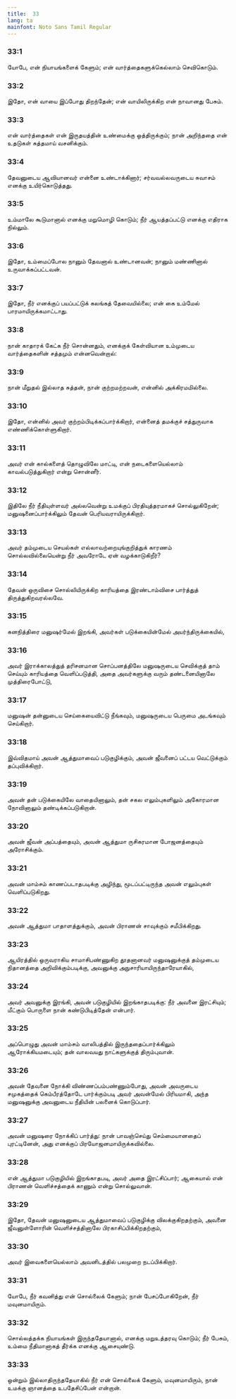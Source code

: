 ```yaml
---
title:  33
lang: ta
mainfont: Noto Sans Tamil Regular
---
```


###  33:1

யோபே, என் நியாயங்களைக் கேளும்; என் வார்த்தைகளுக்கெல்லாம் செவிகொடும்.

###  33:2

இதோ, என் வாயை இப்போது திறந்தேன்; என் வாயிலிருக்கிற என் நாவானது பேசும்.

###  33:3

என் வார்த்தைகள் என் இருதயத்தின் உண்மைக்கு ஒத்திருக்கும்; நான் அறிந்ததை என் உதடுகள் சுத்தமாய் வசனிக்கும்.

###  33:4

தேவனுடைய ஆவியானவர் என்னை உண்டாக்கினார்; சர்வவல்லவருடைய சுவாசம் எனக்கு உயிர்கொடுத்தது.

###  33:5

உம்மாலே கூடுமானால் எனக்கு மறுமொழி கொடும்; நீர் ஆயத்தப்பட்டு எனக்கு எதிராக நில்லும்.

###  33:6

இதோ, உம்மைப்போல நானும் தேவனால் உண்டானவன்; நானும் மண்ணினால் உருவாக்கப்பட்டவன்.

###  33:7

இதோ, நீர் எனக்குப் பயப்பட்டுக் கலங்கத் தேவையில்லை; என் கை உம்மேல் பாரமாயிருக்கமாட்டாது.

###  33:8

நான் காதாரக் கேட்க நீர் சொன்னதும், எனக்குக் கேள்வியான உம்முடைய வார்த்தைகளின் சத்தமும் என்னவென்றால்:

###  33:9

நான் மீறுதல் இல்லாத சுத்தன், நான் குற்றமற்றவன், என்னில் அக்கிரமமில்லை.

###  33:10

இதோ, என்னில் அவர் குற்றம்பிடிக்கப்பார்க்கிறார், என்னைத் தமக்குச் சத்துருவாக எண்ணிக்கொள்ளுகிறார்.

###  33:11

அவர் என் கால்களைத் தொழுவிலே மாட்டி, என் நடைகளையெல்லாம் காவல்படுத்துகிறார் என்று சொன்னீர்.

###  33:12

இதிலே நீர் நீதியுள்ளவர் அல்லவென்று உமக்குப் பிரதியுத்தரமாகச் சொல்லுகிறேன்; மனுஷனைப்பார்க்கிலும் தேவன் பெரியவராயிருக்கிறார்.

###  33:13

அவர் தம்முடைய செயல்கள் எல்லாவற்றையுங்குறித்துக் காரணம் சொல்லவில்லையென்று நீர் அவரோடே ஏன் வழக்காடுகிறீர்?

###  33:14

தேவன் ஒருவிசை சொல்லியிருக்கிற காரியத்தை இரண்டாம்விசை பார்த்துத் திருத்துகிறவரல்லவே.

###  33:15

கனநித்திரை மனுஷர்மேல் இறங்கி, அவர்கள் படுக்கையின்மேல் அயர்ந்திருக்கையில்,

###  33:16

அவர் இராக்காலத்துத் தரிசனமான சொப்பனத்திலே மனுஷருடைய செவிக்குத் தாம் செய்யும் காரியத்தை வெளிப்படுத்தி, அதை அவர்களுக்கு வரும் தண்டனையினாலே முத்திரைபோட்டு,

###  33:17

மனுஷன் தன்னுடைய செய்கையைவிட்டு நீங்கவும், மனுஷருடைய பெருமை அடங்கவும் செய்கிறார்.

###  33:18

இவ்விதமாய் அவன் ஆத்துமாவைப் படுகுழிக்கும், அவன் ஜீவனைப் பட்டய வெட்டுக்கும் தப்புவிக்கிறார்.

###  33:19

அவன் தன் படுக்கையிலே வாதையினாலும், தன் சகல எலும்புகளிலும் அகோரமான நோவினாலும் தண்டிக்கப்படுகிறான்.

###  33:20

அவன் ஜீவன் அப்பத்தையும், அவன் ஆத்துமா ருசிகரமான போஜனத்தையும் அரோசிக்கும்.

###  33:21

அவன் மாம்சம் காணப்படாதபடிக்கு அழிந்து, மூடப்பட்டிருந்த அவன் எலும்புகள் வெளிப்படுகிறது.

###  33:22

அவன் ஆத்துமா பாதாளத்துக்கும், அவன் பிராணன் சாவுக்கும் சமீபிக்கிறது.

###  33:23

ஆயிரத்தில் ஒருவராகிய சாமாசிபண்ணுகிற தூதனானவர் மனுஷனுக்குத் தம்முடைய நிதானத்தை அறிவிக்கும்படிக்கு, அவனுக்கு அநுசாரியாயிருந்தாரேயாகில்,

###  33:24

அவர் அவனுக்கு இரங்கி, அவன் படுகுழியில் இறங்காதபடிக்கு: நீர் அவனை இரட்சியும்; மீட்கும் பொருளை நான் கண்டுபிடித்தேன் என்பார்.

###  33:25

அப்பொழுது அவன் மாம்சம் வாலிபத்தில் இருந்ததைப்பார்க்கிலும் ஆரோக்கியமடையும்; தன் வாலவயது நாட்களுக்குத் திரும்புவான்.

###  33:26

அவன் தேவனை நோக்கி விண்ணப்பம்பண்ணும்போது, அவன் அவருடைய சமுகத்தைக் கெம்பீரத்தோடே பார்க்கும்படி அவர் அவன்மேல் பிரியமாகி, அந்த மனுஷனுக்கு அவனுடைய நீதியின் பலனைக் கொடுப்பார்.

###  33:27

அவன் மனுஷரை நோக்கிப் பார்த்து: நான் பாவஞ்செய்து செம்மையானதைப் புரட்டினேன், அது எனக்குப் பிரயோஜனமாயிருக்கவில்லை.

###  33:28

என் ஆத்துமா படுகுழியில் இறங்காதபடி, அவர் அதை இரட்சிப்பார்; ஆகையால் என் பிராணன் வெளிச்சத்தைக் காணும் என்று சொல்லுவான்.

###  33:29

இதோ, தேவன் மனுஷனுடைய ஆத்துமாவைப் படுகுழிக்கு விலக்குகிறதற்கும், அவனை ஜீவனுள்ளோரின் வெளிச்சத்தினாலே பிரகாசிப்பிக்கிறதற்கும்,

###  33:30

அவர் இவைகளையெல்லாம் அவனிடத்தில் பலமுறை நடப்பிக்கிறார்.

###  33:31

யோபே, நீர் கவனித்து என் சொல்லைக் கேளும்; நான் பேசப்போகிறேன், நீர் மவுனமாயிரும்.

###  33:32

சொல்லத்தக்க நியாயங்கள் இருந்ததேயானால், எனக்கு மறுஉத்தரவு கொடும்; நீர் பேசும், உம்மை நீதிமானாகத் தீர்க்க எனக்கு ஆசையுண்டு.

###  33:33

ஒன்றும் இல்லாதிருந்ததேயாகில் நீர் என் சொல்லைக் கேளும், மவுனமாயிரும், நான் உமக்கு ஞானத்தை உபதேசிப்பேன் என்றான்.

